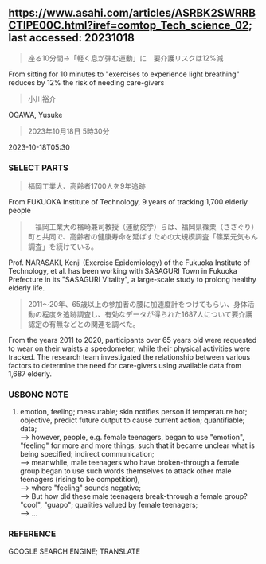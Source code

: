 ## https://www.asahi.com/articles/ASRBK2SWRRBCTIPE00C.html?iref=comtop_Tech_science_02; last accessed: 20231018

> 座る10分間→「軽く息が弾む運動」に　要介護リスクは12%減

From sitting for 10 minutes to "exercises to experience light breathing" reduces by 12% the risk of needing care-givers

> 小川裕介

OGAWA, Yusuke

> 2023年10月18日 5時30分

2023-10-18T05:30

### SELECT PARTS

> 福岡工業大、高齢者1700人を9年追跡

From FUKUOKA Institute of Technology, 9 years of tracking 1,700 elderly people

>　福岡工業大の楢崎兼司教授（運動疫学）らは、福岡県篠栗（ささぐり）町と共同で、高齢者の健康寿命を延ばすための大規模調査「篠栗元気もん調査」を続けている。

Prof. NARASAKI, Kenji (Exercise Epidemiology) of the Fukuoka Institute of Technology, et al. has been working with SASAGURI Town in Fukuoka Prefecture in its "SASAGURI Vitality", a large-scale study to prolong healthy elderly life.

> 2011～20年、65歳以上の参加者の腰に加速度計をつけてもらい、身体活動の程度を追跡調査し、有効なデータが得られた1687人について要介護認定の有無などとの関連を調べた。

From the years 2011 to 2020, participants over 65 years old were requested to wear on their waists a speedometer, while their physical activities were tracked. The research team investigated the relationship between various factors to determine the need for care-givers using available data from 1,687 elderly.

### USBONG NOTE

1) emotion, feeling; measurable; skin notifies person if temperature hot; objective, predict future output to cause current action; quantifiable; data; <br/>
--> however, people, e.g. female teenagers, began to use "emotion", "feeling" for more and more things, such that it became unclear what is being specified; indirect communication;<br/>
--> meanwhile, male teenagers who have broken-through a female group began to use such words themselves to attack other male teenagers (rising to be competition),<br/>
--> where "feeling" sounds negative;<br/>
--> But how did these male teenagers break-through a female group? "cool", "guapo"; qualities valued by female teenagers;<br/>
--> ...

### REFERENCE

GOOGLE SEARCH ENGINE; TRANSLATE
